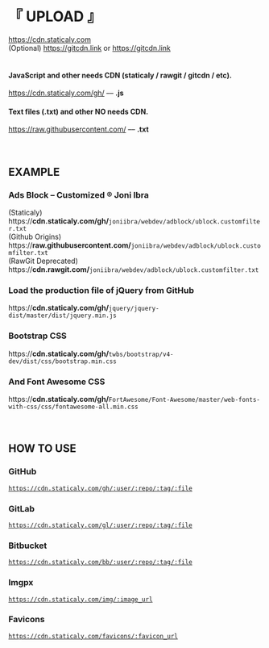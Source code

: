 # 『 UPLOAD 』

https://cdn.staticaly.com
<br />(Optional) https://gitcdn.link or https://gitcdn.link
<br /><br />

#### JavaScript and other needs CDN (staticaly / rawgit / gitcdn / etc).
https://cdn.staticaly.com/gh/  ––  <b>.js</b>
<br />
#### Text files (.txt) and other NO needs CDN.
https://raw.githubusercontent.com/  ––  <b>.txt</b>
<br /><br /><br />


## EXAMPLE

### Ads Block – Customized ® Joni Ibra
(Staticaly) https://<b>cdn.staticaly.com/gh/</b><code>joniibra/webdev/adblock/ublock.customfilter.txt</code>
<br />(Github Origins) https://<b>raw.githubusercontent.com/</b><code>joniibra/webdev/adblock/ublock.customfilter.txt</code>
<br />(RawGit Deprecated) https://<b>cdn.rawgit.com/</b><code>joniibra/webdev/adblock/ublock.customfilter.txt</code>
<br />
### Load the production file of jQuery from GitHub
https://<b>cdn.staticaly.com/gh/</b><code>jquery/jquery-dist/master/dist/jquery.min.js</code>
<br />
### Bootstrap CSS
https://<b>cdn.staticaly.com/gh/</b><code>twbs/bootstrap/v4-dev/dist/css/bootstrap.min.css</code>
<br />
### And Font Awesome CSS
https://<b>cdn.staticaly.com/gh/</b><code>FortAwesome/Font-Awesome/master/web-fonts-with-css/css/fontawesome-all.min.css</code>
<br /><br /><br />


## HOW TO USE

### GitHub
<code>https://cdn.staticaly.com/gh/:user/:repo/:tag/:file</code>
<br />
### GitLab
<code>https://cdn.staticaly.com/gl/:user/:repo/:tag/:file</code>
<br />
### Bitbucket
<code>https://cdn.staticaly.com/bb/:user/:repo/:tag/:file</code>
<br />
### Imgpx
<code>https://cdn.staticaly.com/img/:image_url</code>
<br />
### Favicons
<code>https://cdn.staticaly.com/favicons/:favicon_url</code>
<br /><br /><br />
